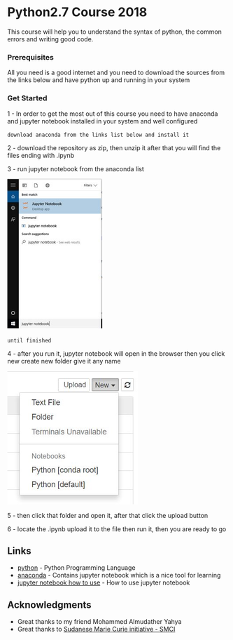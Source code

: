 # Python2.7 Course 2018

This course will help you to understand the syntax of python, the common errors and writing good code.

### Prerequisites

All you need is a good internet and you need to download the sources from the links below and have python up and running in your system

### Get Started

1 - In order to get the most out of this course you need to have anaconda and jupyter notebook installed in your system and well configured

```
download anaconda from the links list below and install it
```

2 - download the repository as zip, then unzip it after that you will find the files ending with .ipynb 

3 - run jupyter notebook from the anaconda list

![jupyter searching using windows search](search_jupyter.JPG)

```
until finished
```

4 - after you run it, jupyter notebook will open in the browser then you click new create new folder give it any name

![jupyter searching using windows search](creat_new_folder.JPG)

5 - then click that folder and open it, after that click the upload button

6 - locate the .ipynb upload it to the file then run it, then you are ready to go

## Links

* [python](https://www.python.org/) - Python Programming Language
* [anaconda](https://www.anaconda.com/download/) - Contains jupyter notebook which is a nice tool for learning
* [jupyter notebook how to use](https://jupyter-notebook-beginner-guide.readthedocs.io/en/latest/) - How to use jupyter notebook

## Acknowledgments

* Great thanks to my friend Mohammed Almudather Yahya
* Great thanks to [Sudanese Marie Curie initiative - SMCI](https://mobile.facebook.com/Sudanese.MCI)
